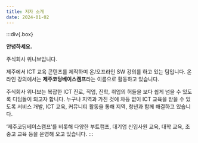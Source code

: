 ```yaml
---
title: 저자 소개
date: 2024-01-02
---
```


:::div{.box}

**안녕하세요.**

주식회사 위니브입니다.

제주에서 ICT 교육 콘텐츠를 제작하며 온/오프라인 SW 강의를 하고 있는 팀입니다. 온라인 강의에서는 **제주코딩베이스캠프**라는 이름으로 활동하고 있습니다.

주식회사 위니브는 복잡한 ICT 진로, 직업, 진학, 취업의 허들을 보다 쉽게 넘을 수 있도록 디딤돌이 되고자 합니다. 누구나 지역과 가진 것에 차등 없이 ICT 교육을 받을 수 있도록 서비스 개발, ICT 교육, 커뮤니티 활동을 통해 지역, 청년과 함께 해결하고 있습니다.

‘제주코딩베이스캠프’를 비롯해 다양한 부트캠프, 대기업 신입사원 교육, 대학 교육, 초중고 교육 등을 운영해 오고 있습니다.
:::
